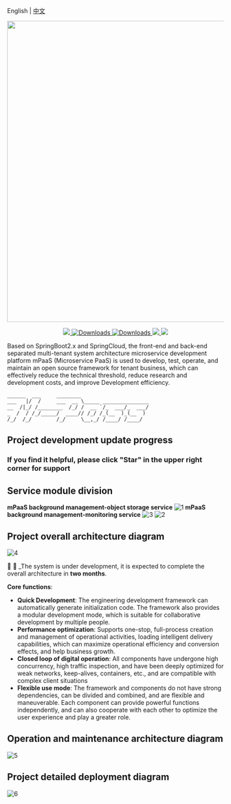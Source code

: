 English | [中文](/README.cn.md)

<p align="center">
	<a href="#"><img src="https://images.gitee.com/uploads/images/2019/1009/235538_73450b95_1468963.png" width="700"></a>
</p>
<p align="center">
	<a target="_blank" href="https://search.maven.org/search?q=M-PasS">
		<img src="https://img.shields.io/badge/Maven Central-1.12.0-blue.svg" ></img>
	</a>
        <a target="_blank" href="https://gitee.com/ibyte/M-Pass">
		<img src="https://img.shields.io/badge/Spring%20Boot-2.0.9.RELEASE-blue" alt="Downloads"/>
	</a>
        <a target="_blank" href="https://gitee.com/ibyte/M-Pass">
		<img src="https://img.shields.io/badge/Spring%20Cloud-Finchley.SR4-blue" alt="Downloads"/>
	</a>
	<a target="_blank" href="https://www.oracle.com/technetwork/java/javase/downloads/index.html">
		<img src="https://img.shields.io/badge/JDK-1.8+-green.svg" ></img>
	</a>
	<a target="_blank" href="https://gitee.com/ibyte/M-Pass" title="API文档">
		<img src="https://img.shields.io/badge/Api Docs-1.12.0-orange.svg" ></img>
	</a>
</p>

Based on SpringBoot2.x and SpringCloud, the front-end and back-end separated multi-tenant system architecture microservice development platform mPaaS (Microservice PaaS) is used to develop, test, operate, and maintain an open source framework for tenant business, which can effectively reduce the technical threshold, reduce research and development costs, and improve Development efficiency.

    ______  ___     ________                      
    ___   |/  /     ___  __ \_____ _______________
    __  /|_/ /________  /_/ /  __ `/_  ___/_  ___/
    _  /  / /_/_____/  ____// /_/ /_(__  )_(__  )
    /_/  /_/        /_/     \__,_/ /____/ /____/ 


## Project development update progress
### If you find it helpful, please click "Star" in the upper right corner for support

## Service module division
**mPaaS background management-object storage service**
![1](https://oss-weslie.oss-cn-shanghai.aliyuncs.com/data/github_content_pic/202520_300742bc_1468963.png)
**mPaaS background management-monitoring service**
![3](https://oss-weslie.oss-cn-shanghai.aliyuncs.com/data/github_content_pic/203652_34bdd173_1468963.png)
![2](https://oss-weslie.oss-cn-shanghai.aliyuncs.com/data/github_content_pic/203723_a461baf2_1468963.png)

## Project overall architecture diagram
![4](https://oss-weslie.oss-cn-shanghai.aliyuncs.com/data/blog_content_pic/020143_0d434b4a_1468963.jpeg "mPass_Springcloud微服务架构.jpg")

:anger: :facepunch:  _The system is under development, it is expected to complete the overall architecture in **two months**.

**Core functions**:
- **Quick Development**: The engineering development framework can automatically generate initialization code. The framework also provides a modular development mode, which is suitable for collaborative development by multiple people.
- **Performance optimization**: Supports one-stop, full-process creation and management of operational activities, loading intelligent delivery capabilities, which can maximize operational efficiency and conversion effects, and help business growth.
- **Closed loop of digital operation**: All components have undergone high concurrency, high traffic inspection, and have been deeply optimized for weak networks, keep-alives, containers, etc., and are compatible with complex client situations
- **Flexible use mode**: The framework and components do not have strong dependencies, can be divided and combined, and are flexible and maneuverable. Each component can provide powerful functions independently, and can also cooperate with each other to optimize the user experience and play a greater role.

## Operation and maintenance architecture diagram
![5](https://oss-weslie.oss-cn-shanghai.aliyuncs.com/data/blog_content_pic/005728_9d45ec29_1468963.png "ops.png")

## Project detailed deployment diagram
![6](https://oss-weslie.oss-cn-shanghai.aliyuncs.com/data/blog_content_pic/005737_ba969737_1468963.png "deploy.png")
